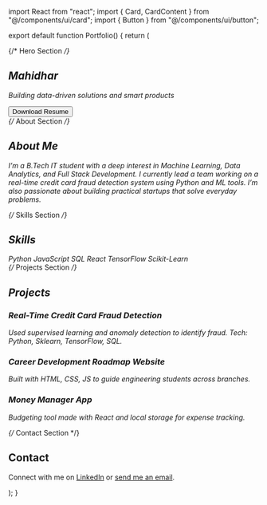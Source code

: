 import React from "react";
import { Card, CardContent } from "@/components/ui/card";
import { Button } from "@/components/ui/button";

export default function Portfolio() {
  return (
    <div className="min-h-screen bg-gray-900 text-white p-6">
      {/* Hero Section */}
      <section className="text-center py-10">
        <h1 className="text-4xl font-bold mb-2">Mahidhar</h1>
        <p className="text-lg mb-4">Building data-driven solutions and smart products</p>
        <Button className="bg-blue-500 hover:bg-blue-600">Download Resume</Button>
      </section>
      {/* About Section */}
      <section className="py-10">
        <h2 className="text-2xl font-semibold mb-4">About Me</h2>
        <p className="max-w-3xl mx-auto">
          I’m a B.Tech IT student with a deep interest in Machine Learning, Data Analytics, and Full Stack Development. I currently lead a team working on a real-time credit card fraud detection system using Python and ML tools. I’m also passionate about building practical startups that solve everyday problems.
        </p>
      </section>
      {/* Skills Section */}
      <section className="py-10">
        <h2 className="text-2xl font-semibold mb-4">Skills</h2>
        <div className="grid grid-cols-2 md:grid-cols-3 gap-4 text-center">
          <Card><CardContent>Python</CardContent></Card>
          <Card><CardContent>JavaScript</CardContent></Card>
          <Card><CardContent>SQL</CardContent></Card>
          <Card><CardContent>React</CardContent></Card>
          <Card><CardContent>TensorFlow</CardContent></Card>
          <Card><CardContent>Scikit-Learn</CardContent></Card>
        </div>
      </section>
      {/* Projects Section */}
      <section className="py-10">
        <h2 className="text-2xl font-semibold mb-4">Projects</h2>
        <div className="grid gap-6 md:grid-cols-2">
          <Card>
            <CardContent>
              <h3 className="text-xl font-bold">Real-Time Credit Card Fraud Detection</h3>
              <p>Used supervised learning and anomaly detection to identify fraud. Tech: Python, Sklearn, TensorFlow, SQL.</p>
            </CardContent>
          </Card>
          <Card>
            <CardContent>
              <h3 className="text-xl font-bold">Career Development Roadmap Website</h3>
              <p>Built with HTML, CSS, JS to guide engineering students across branches.</p>
            </CardContent>
          </Card>
          <Card>
            <CardContent>
              <h3 className="text-xl font-bold">Money Manager App</h3>
              <p>Budgeting tool made with React and local storage for expense tracking.</p>
            </CardContent>
          </Card>
        </div>
      </section> 
      {/* Contact Section */}
      <section className="py-10 text-center">
        <h2 className="text-2xl font-semibold mb-4">Contact</h2>
        <p>Connect with me on <a href="#" className="text-blue-400 underline">LinkedIn</a> or <a href="mailto:youremail@example.com" className="text-blue-400 underline">send me an email</a>.</p>
      </section>
    </div>
  );
}
